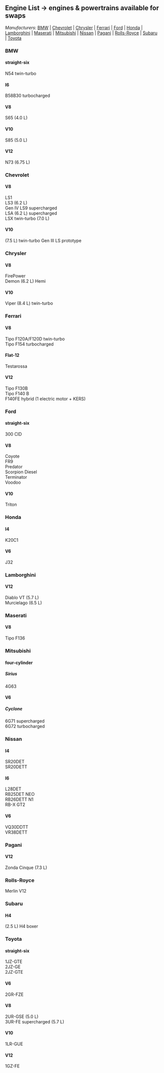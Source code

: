 ## Engine List -> engines & powertrains available for swaps
*Manufacturers*:
[BMW](https://github.com/the-wt-ahmadi/Limitless/blob/master/MOTORS.md#bmw) | [Chevrolet](https://github.com/the-wt-ahmadi/Limitless/blob/master/MOTORS.md#chevrolet) | [Chrysler](https://github.com/the-wt-ahmadi/Limitless/blob/master/MOTORS.md#chrysler) | [Ferrari](https://github.com/the-wt-ahmadi/Limitless/blob/master/MOTORS.md#ferrari) | [Ford](https://github.com/the-wt-ahmadi/Limitless/blob/master/MOTORS.md#ford) | [Honda](https://github.com/the-wt-ahmadi/Limitless/blob/master/MOTORS.md#honda) | [Lamborghini](https://github.com/the-wt-ahmadi/Limitless/blob/master/MOTORS.md#lamborghini) | [Maserati](https://github.com/the-wt-ahmadi/Limitless/blob/master/MOTORS.md#maserati) | [Mitsubishi](https://github.com/the-wt-ahmadi/Limitless/blob/master/MOTORS.md#mitsubishi) | [Nissan](https://github.com/the-wt-ahmadi/Limitless/blob/master/MOTORS.md#nissan) | [Pagani](https://github.com/the-wt-ahmadi/Limitless/blob/master/MOTORS.md#pagani) | [Rolls-Royce](https://github.com/the-wt-ahmadi/Limitless/blob/master/MOTORS.md#rolls-royce) | [Subaru](https://github.com/the-wt-ahmadi/Limitless/blob/master/MOTORS.md#subaru) | [Toyota](https://github.com/the-wt-ahmadi/Limitless/blob/master/MOTORS.md#toyota) 
  ### BMW
   #### straight-six
   N54 twin-turbo
   #### I6
   B58B30 turbocharged
   #### V8
   S65 (4.0 L)
   #### V10
   S85 (5.0 L)
   #### V12
   N73 (6.75 L)
  ### Chevrolet
   #### V8
   LS1    
   LS3 (6.2 L)    
   Gen IV LS9 supercharged    
   LSA (6.2 L) supercharged    
   LSX twin-turbo (7.0 L)
   #### V10
   (7.5 L) twin-turbo Gen III LS prototype
  ### Chrysler
   #### V8
   FirePower    
   Demon (6.2 L) Hemi
   #### V10
   Viper (8.4 L) twin-turbo
  ### Ferrari
   #### V8
   Tipo F120A/F120D twin-turbo    
   Tipo F154 turbocharged
   #### Flat-12
   Testarossa
   #### V12
   Tipo F130B    
   Tipo F140 B    
   F140FE hybrid (1 electric motor + KERS)
  ### Ford
   #### straight-six
   300 CID
   #### V8
   Coyote    
   FR9    
   Predator    
   Scorpion Diesel    
   Terminator    
   Voodoo
   #### V10
   Triton
  ### Honda
   #### I4
   K20C1
   #### V6
   J32
  ### Lamborghini
   #### V12
   Diablo VT (5.7 L)    
   Murcielago (6.5 L)
  ### Maserati
   #### V8
   Tipo F136
  ### Mitsubishi
   #### four-cylinder
   ##### Sirius
   4G63
   #### V6
   ##### Cyclone
   6G71 supercharged    
   6G72 turbocharged
  ### Nissan
   #### I4
   SR20DET    
   SR20DETT
   #### I6
   L28DET    
   RB25DET NEO    
   RB26DETT N1    
   RB-X GT2
   #### V6
   VQ30DDTT    
   VR38DETT
  ### Pagani
   #### V12
   Zonda Cinque (7.3 L)
  ### Rolls-Royce
   Merlin V12
  ### Subaru
   #### H4
   (2.5 L) H4 boxer
  ### Toyota
   #### straight-six
   1JZ-GTE    
   2JZ-GE    
   2JZ-GTE
   #### V6
   2GR-FZE
   #### V8
   2UR-GSE (5.0 L)    
   3UR-FE supercharged (5.7 L)
   #### V10
   1LR-GUE
   #### V12
   1GZ-FE
